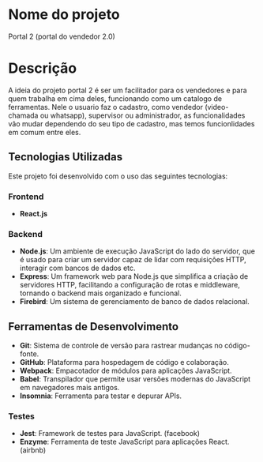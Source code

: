 # Nome do projeto

Portal 2 (portal do vendedor 2.0)

# Descrição

A ideia do projeto portal 2 é ser um facilitador para os vendedores e para quem trabalha em cima deles, funcionando como um catalogo de ferramentas. Nele o usuario faz o cadastro, como vendedor (video-chamada ou whatsapp), supervisor ou administrador, as funcionalidades vão mudar dependendo do seu tipo de cadastro, mas temos funcionlidades em comum entre eles.


## Tecnologias Utilizadas

Este projeto foi desenvolvido com o uso das seguintes tecnologias:

### Frontend
- **React.js**

### Backend
- **Node.js**: Um ambiente de execução JavaScript do lado do servidor, que é usado para criar um servidor capaz de lidar com requisições HTTP, interagir com bancos de dados etc.
- **Express**: Um framework web para Node.js que simplifica a criação de servidores HTTP, facilitando a configuração de rotas e middleware, tornando o backend mais organizado e funcional. 
- **Firebird**: Um sistema de gerenciamento de banco de dados relacional.


## Ferramentas de Desenvolvimento

- **Git**: Sistema de controle de versão para rastrear mudanças no código-fonte. 
- **GitHub**: Plataforma para hospedagem de código e colaboração.
- **Webpack**: Empacotador de módulos para aplicações JavaScript. 
- **Babel**: Transpilador que permite usar versões modernas do JavaScript em navegadores mais antigos. 
- **Insomnia**: Ferramenta para testar e depurar APIs. 

### Testes
- **Jest**: Framework de testes para JavaScript. (facebook)
- **Enzyme**: Ferramenta de teste JavaScript para aplicações React. (airbnb) 



